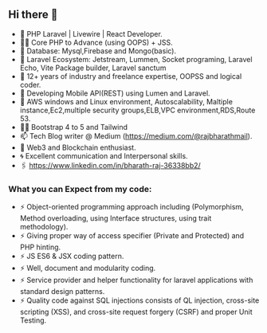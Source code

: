 ## Hi there 👋


- 🔭 PHP Laravel | Livewire | React Developer.
- 🧑‍💻 Core PHP to Advance (using OOPS) + JSS.
- 📅 Database: Mysql,Firebase and Mongo(basic).
- 🧑‍ Laravel Ecosystem: Jetstream, Lummen, Socket programing, Laravel Echo, Vite Package builder, Laravel sanctum
- 🌱 12+ years of industry and freelance expertise, OOPSS and logical coder.
- 🤔 Developing Mobile API(REST) using Lumen and Laravel.
- 💬 AWS windows and Linux environment, Autoscalability, Maltiple instance,Ec2,multiple security groups,ELB,VPC environment,RDS,Route 53.
- 🧑‍💻 Bootstrap 4 to 5 and Tailwind
- 📫 Tech Blog writer @ Medium (https://medium.com/@rajbharathmail).
- 👯 Web3 and Blockchain enthusiast.
- 🌀 Excellent communication and Interpersonal skills.
- 🖇️ https://www.linkedin.com/in/bharath-raj-36338bb2/


### What you can Expect from my code:
- ⚡ Object-oriented programming approach including (Polymorphism, Method overloading, using Interface structures, using trait methodology).
- ⚡ Giving proper way of access specifier (Private and Protected) and PHP hinting.
- ⚡ JS ES6 & JSX coding pattern.
- ⚡ Well, document and modularity coding.
- ⚡ Service provider and helper functionality for laravel applications with standard design patterns.
- ⚡ Quality code against SQL injections consists of QL injection, cross-site scripting (XSS), and cross-site request forgery (CSRF) and proper Unit Testing. 






